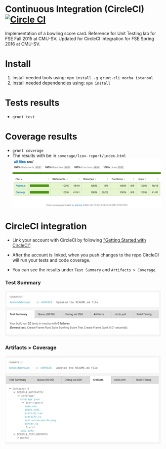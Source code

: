 Continuous Integration (CircleCI) [![Circle CI](https://circleci.com/gh/cmusv-fse/Continuous-Integration-CircleCI/tree/master.svg?style=svg)](https://circleci.com/gh/cmusv-fse/Continuous-Integration-CircleCI/tree/master)
==============
Implementation of a bowling score card.
Reference for Unit Testing lab for FSE Fall 2015 at CMU-SV.
Updated for CircleCI Integration for FSE Spring 2016 at CMU-SV.

Install
==============
1. Install needed tools using: `npm install -g grunt-cli mocha istanbul`
2. Install needed dependencies using: `npm install`

Tests results
==============
* `grunt test`

Coverage results
==============
* `grunt coverage`
* The results with be in `coverage/lcov-report/index.html`
![Alt text](/resources/coverage.jpg)

CircleCI integration
==============
* Link your account with CircleCI by following ["Getting Started with CircleCI"](https://circleci.com/docs/getting-started).

* After the account is linked, when you push changes to the repo CircleCI will run your tests and code coverage.

* You can see the results under `Test Summary` and `Artifacts > Coverage`.

### Test Summary
![Alt text](/resources/TestSummary.png)

### Artifacts > Coverage
![Alt text](/resources/Artifacts.png)
